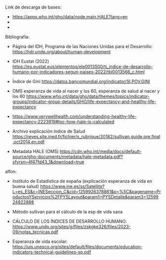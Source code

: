 Link de descarga de bases:

- https://apps.who.int/gho/data/node.main.HALE?lang=en
-
-

Bibliografía:

- Página del IDH, Programa de las Naciones Unidas para el Desarrollo: https://hdr.undp.org/about/human-development

- IDH Eustat (2022)  https://es.eustat.eus/elementos/ele0013500/ti_indice-de-desarrollo-humano-por-indicadores-segun-paises-2022/tbl0013566_c.html

- Índice de Gini https://datos.bancomundial.org/indicator/SI.POV.GINI

- OMS esperanza de vida al nacer y los 60, esperanza de salud al nacer y los 60 https://www.who.int/data/gho/data/themes/topics/indicator-groups/indicator-group-details/GHO/life-expectancy-and-healthy-life-expectancy

- https://www.verywellhealth.com/understanding-healthy-life-expectancy-2223919#toc-how-hale-is-calculated

- Archivo explicación índice de Salud https://reves.site.ined.fr/fichier/s_rubrique/20182/sullivan.guide.pre.final.oct2014.en.pdf

- Metadata HALE (OMS) https://cdn.who.int/media/docs/default-source/gho-documents/metadata/hale-metadata.pdf?sfvrsn=4f47fd43_1&download=true

alfon:

- Instituto de Estadística de españa (explicación esperanza de vida en buena salud) https://www.ine.es/ss/Satellite?L=es_ES&c=INESeccion_C&cid=1259926378861&p=%5C&pagename=ProductosYServicios%2FPYSLayout&param1=PYSDetalle&param3=1259924822888

- Método sullivan para el cálculo de la esp de vida sana 

- CÁLCULO DE LOS ÍNDICES DE DESARROLLO HUMANO: https://www.undp.org/sites/g/files/zskgke326/files/2023-09/notas_tecnicas.pdf

- Esperanza de vida escolar: https://uis.unesco.org/sites/default/files/documents/education-indicators-technical-guidelines-sp.pdf